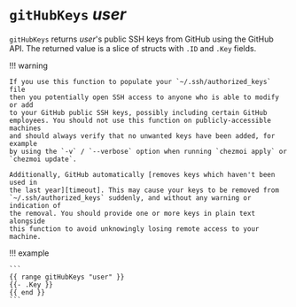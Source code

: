 # `gitHubKeys` *user*

`gitHubKeys` returns *user*'s public SSH keys from GitHub using the GitHub API.
The returned value is a slice of structs with `.ID` and `.Key` fields.

!!! warning

    If you use this function to populate your `~/.ssh/authorized_keys` file
    then you potentially open SSH access to anyone who is able to modify or add
    to your GitHub public SSH keys, possibly including certain GitHub
    employees. You should not use this function on publicly-accessible machines
    and should always verify that no unwanted keys have been added, for example
    by using the `-v` / `--verbose` option when running `chezmoi apply` or
    `chezmoi update`.

    Additionally, GitHub automatically [removes keys which haven't been used in
    the last year][timeout]. This may cause your keys to be removed from
    `~/.ssh/authorized_keys` suddenly, and without any warning or indication of
    the removal. You should provide one or more keys in plain text alongside
    this function to avoid unknowingly losing remote access to your machine.

!!! example

    ```
    {{ range gitHubKeys "user" }}
    {{- .Key }}
    {{ end }}
    ```

[timeout]: https://docs.github.com/en/authentication/troubleshooting-ssh/deleted-or-missing-ssh-keys
